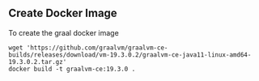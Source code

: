 ## Create Docker Image

To create the graal docker image

    wget 'https://github.com/graalvm/graalvm-ce-builds/releases/download/vm-19.3.0.2/graalvm-ce-java11-linux-amd64-19.3.0.2.tar.gz'
    docker build -t graalvm-ce:19.3.0 .
